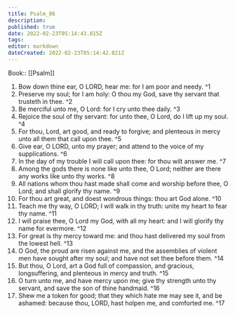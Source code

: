 ```yaml
---
title: Psalm_86
description: 
published: true
date: 2022-02-23T05:14:43.815Z
tags: 
editor: markdown
dateCreated: 2022-02-23T05:14:42.021Z
---
```


 Book:: [[Psalm]]
 1. Bow down thine ear, O LORD, hear me: for I am poor and needy. ^1
 2. Preserve my soul; for I am holy: O thou my God, save thy servant that trusteth in thee. ^2
 3. Be merciful unto me, O Lord: for I cry unto thee daily. ^3
 4. Rejoice the soul of thy servant: for unto thee, O Lord, do I lift up my soul. ^4
 5. For thou, Lord, art good, and ready to forgive; and plenteous in mercy unto all them that call upon thee. ^5
 6. Give ear, O LORD, unto my prayer; and attend to the voice of my supplications. ^6
 7. In the day of my trouble I will call upon thee: for thou wilt answer me. ^7
 8. Among the gods there is none like unto thee, O Lord; neither are there any works like unto thy works. ^8
 9. All nations whom thou hast made shall come and worship before thee, O Lord; and shall glorify thy name. ^9
 10. For thou art great, and doest wondrous things: thou art God alone. ^10
 11. Teach me thy way, O LORD; I will walk in thy truth: unite my heart to fear thy name. ^11
 12. I will praise thee, O Lord my God, with all my heart: and I will glorify thy name for evermore. ^12
 13. For great is thy mercy toward me: and thou hast delivered my soul from the lowest hell. ^13
 14. O God, the proud are risen against me, and the assemblies of violent men have sought after my soul; and have not set thee before them. ^14
 15. But thou, O Lord, art a God full of compassion, and gracious, longsuffering, and plenteous in mercy and truth. ^15
 16. O turn unto me, and have mercy upon me; give thy strength unto thy servant, and save the son of thine handmaid. ^16
 17. Shew me a token for good; that they which hate me may see it, and be ashamed: because thou, LORD, hast holpen me, and comforted me. ^17
